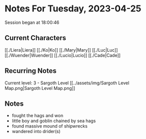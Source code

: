 # Notes For Tuesday, 2023-04-25
Session began at 18:00:46
## Current Characters
[[./Liera|Liera]]
[[./Ko|Ko]]
[[./Mary|Mary]]
[[./Luc|Luc]]
[[./Wuender|Wuender]]
[[./Lucio|Lucio]]
[[./Cade|Cade]]
## Recurring Notes
Current level: 3 - Sargoth Level
[[../assets/img/Sargoth Level Map.png|Sargoth Level Map.png]]
## Notes
- fought the hags and won
- little boy and goblin chained by sea hags
- found massive mound of shipwrecks
- wandered into drider(s)